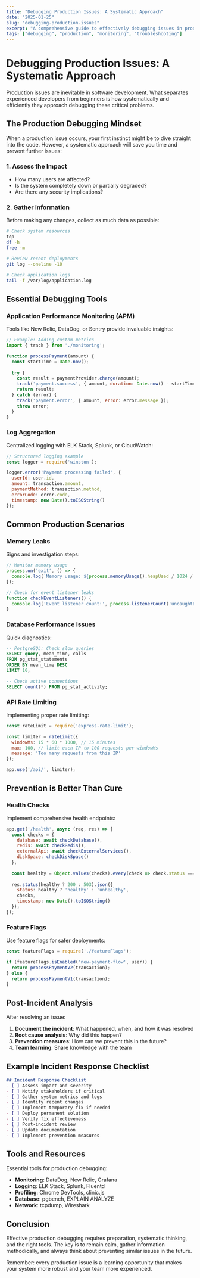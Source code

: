 ```yaml
---
title: "Debugging Production Issues: A Systematic Approach"
date: "2025-01-25"
slug: "debugging-production-issues"
excerpt: "A comprehensive guide to effectively debugging issues in production environments, including tools, techniques, and preventive measures."
tags: ["debugging", "production", "monitoring", "troubleshooting"]
---
```


# Debugging Production Issues: A Systematic Approach

Production issues are inevitable in software development. What separates experienced developers from beginners is how systematically and efficiently they approach debugging these critical problems.

## The Production Debugging Mindset

When a production issue occurs, your first instinct might be to dive straight into the code. However, a systematic approach will save you time and prevent further issues:

### 1. Assess the Impact
- How many users are affected?
- Is the system completely down or partially degraded?
- Are there any security implications?

### 2. Gather Information
Before making any changes, collect as much data as possible:

```bash
# Check system resources
top
df -h
free -m

# Review recent deployments
git log --oneline -10

# Check application logs
tail -f /var/log/application.log
```

## Essential Debugging Tools

### Application Performance Monitoring (APM)
Tools like New Relic, DataDog, or Sentry provide invaluable insights:

```javascript
// Example: Adding custom metrics
import { track } from './monitoring';

function processPayment(amount) {
  const startTime = Date.now();
  
  try {
    const result = paymentProvider.charge(amount);
    track('payment.success', { amount, duration: Date.now() - startTime });
    return result;
  } catch (error) {
    track('payment.error', { amount, error: error.message });
    throw error;
  }
}
```

### Log Aggregation
Centralized logging with ELK Stack, Splunk, or CloudWatch:

```javascript
// Structured logging example
const logger = require('winston');

logger.error('Payment processing failed', {
  userId: user.id,
  amount: transaction.amount,
  paymentMethod: transaction.method,
  errorCode: error.code,
  timestamp: new Date().toISOString()
});
```

## Common Production Scenarios

### Memory Leaks
Signs and investigation steps:

```javascript
// Monitor memory usage
process.on('exit', () => {
  console.log(`Memory usage: ${process.memoryUsage().heapUsed / 1024 / 1024} MB`);
});

// Check for event listener leaks
function checkEventListeners() {
  console.log('Event listener count:', process.listenerCount('uncaughtException'));
}
```

### Database Performance Issues
Quick diagnostics:

```sql
-- PostgreSQL: Check slow queries
SELECT query, mean_time, calls 
FROM pg_stat_statements 
ORDER BY mean_time DESC 
LIMIT 10;

-- Check active connections
SELECT count(*) FROM pg_stat_activity;
```

### API Rate Limiting
Implementing proper rate limiting:

```javascript
const rateLimit = require('express-rate-limit');

const limiter = rateLimit({
  windowMs: 15 * 60 * 1000, // 15 minutes
  max: 100, // limit each IP to 100 requests per windowMs
  message: 'Too many requests from this IP'
});

app.use('/api/', limiter);
```

## Prevention is Better Than Cure

### Health Checks
Implement comprehensive health endpoints:

```javascript
app.get('/health', async (req, res) => {
  const checks = {
    database: await checkDatabase(),
    redis: await checkRedis(),
    externalApi: await checkExternalServices(),
    diskSpace: checkDiskSpace()
  };
  
  const healthy = Object.values(checks).every(check => check.status === 'ok');
  
  res.status(healthy ? 200 : 503).json({
    status: healthy ? 'healthy' : 'unhealthy',
    checks,
    timestamp: new Date().toISOString()
  });
});
```

### Feature Flags
Use feature flags for safer deployments:

```javascript
const featureFlags = require('./featureFlags');

if (featureFlags.isEnabled('new-payment-flow', user)) {
  return processPaymentV2(transaction);
} else {
  return processPaymentV1(transaction);
}
```

## Post-Incident Analysis

After resolving an issue:

1. **Document the incident**: What happened, when, and how it was resolved
2. **Root cause analysis**: Why did this happen?
3. **Prevention measures**: How can we prevent this in the future?
4. **Team learning**: Share knowledge with the team

## Example Incident Response Checklist

```markdown
## Incident Response Checklist
- [ ] Assess impact and severity
- [ ] Notify stakeholders if critical
- [ ] Gather system metrics and logs
- [ ] Identify recent changes
- [ ] Implement temporary fix if needed
- [ ] Deploy permanent solution
- [ ] Verify fix effectiveness
- [ ] Post-incident review
- [ ] Update documentation
- [ ] Implement prevention measures
```

## Tools and Resources

Essential tools for production debugging:

- **Monitoring**: DataDog, New Relic, Grafana
- **Logging**: ELK Stack, Splunk, Fluentd
- **Profiling**: Chrome DevTools, clinic.js
- **Database**: pgbench, EXPLAIN ANALYZE
- **Network**: tcpdump, Wireshark

## Conclusion

Effective production debugging requires preparation, systematic thinking, and the right tools. The key is to remain calm, gather information methodically, and always think about preventing similar issues in the future.

Remember: every production issue is a learning opportunity that makes your system more robust and your team more experienced.